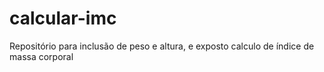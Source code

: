 # calcular-imc
Repositório para inclusão de peso e altura, e exposto calculo de índice de massa corporal
